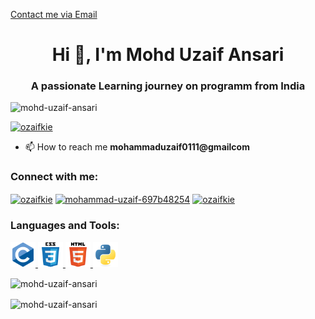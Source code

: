 [Contact me via Email](mailto:mohammaduzaif0111@gmail.com)

<h1 align="center">Hi 👋, I'm Mohd Uzaif Ansari</h1>
<h3 align="center">A passionate Learning journey on programm from India</h3>

<p align="left"> <img src="https://komarev.com/ghpvc/?username=mohd-uzaif-ansari&label=Profile%20views&color=0e75b6&style=flat" alt="mohd-uzaif-ansari" /> </p>

<p align="left"> <a href="https://twitter.com/ozaifkie" target="blank"><img src="https://img.shields.io/twitter/follow/ozaifkie?logo=twitter&style=for-the-badge" alt="ozaifkie" /></a> </p>

- 📫 How to reach me **mohammaduzaif0111@gmailcom**

<h3 align="left">Connect with me:</h3>
<p align="left">
<a href="https://twitter.com/ozaifkie" target="blank"><img align="center" src="https://raw.githubusercontent.com/rahuldkjain/github-profile-readme-generator/master/src/images/icons/Social/twitter.svg" alt="ozaifkie" height="30" width="40" /></a>
<a href="https://linkedin.com/in/mohammad-uzaif-697b48254" target="blank"><img align="center" src="https://raw.githubusercontent.com/rahuldkjain/github-profile-readme-generator/master/src/images/icons/Social/linked-in-alt.svg" alt="mohammad-uzaif-697b48254" height="30" width="40" /></a>
<a href="https://instagram.com/ozaifkie" target="blank"><img align="center" src="https://raw.githubusercontent.com/rahuldkjain/github-profile-readme-generator/master/src/images/icons/Social/instagram.svg" alt="ozaifkie" height="30" width="40" /></a>
</p>

<h3 align="left">Languages and Tools:</h3>
<p align="left"> <a href="https://www.cprogramming.com/" target="_blank" rel="noreferrer"> <img src="https://raw.githubusercontent.com/devicons/devicon/master/icons/c/c-original.svg" alt="c" width="40" height="40"/> </a> <a href="https://www.w3schools.com/css/" target="_blank" rel="noreferrer"> <img src="https://raw.githubusercontent.com/devicons/devicon/master/icons/css3/css3-original-wordmark.svg" alt="css3" width="40" height="40"/> </a> <a href="https://www.w3.org/html/" target="_blank" rel="noreferrer"> <img src="https://raw.githubusercontent.com/devicons/devicon/master/icons/html5/html5-original-wordmark.svg" alt="html5" width="40" height="40"/> </a> <a href="https://www.python.org" target="_blank" rel="noreferrer"> <img src="https://raw.githubusercontent.com/devicons/devicon/master/icons/python/python-original.svg" alt="python" width="40" height="40"/> </a> </p>

<p><img align="center" src="https://github-readme-stats.vercel.app/api/top-langs?username=mohd-uzaif-ansari&show_icons=true&locale=en&layout=compact" alt="mohd-uzaif-ansari" /></p>

<p><img align="center" src="https://github-readme-streak-stats.herokuapp.com/?user=mohd-uzaif-ansari&" alt="mohd-uzaif-ansari" /></p>
